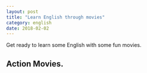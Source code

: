 ```yaml
---
layout: post
title: "Learn English through movies"
category: english
date: 2018-02-02
---
```


Get ready to learn some English with some fun movies.

## Action Movies.
